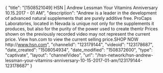 {
    "title": "[1508521049] HSN | Andrew Lessman Your Vitamins Anniversary 10.15.2017 - 01 AM",
    "description": "Andrew is a leader in the development of advanced natural supplements that are purely additive free. ProCaps Laboratories, located in Nevada is unique not only for the supplements it produces, but also for the purity of the power used to create them\r Prices shown on the previously recorded video may not represent the current price.  View hsn.com to view the current selling price.SHOP NOW http:\/\/www.hsn.com",
    "channelid": "123179144",
    "videoid": "123178687",
    "date_created": "1508054934",
    "date_modified": "1508372600",
    "type": "captivate",
    "layout": "channelVideo",
    "url": "\/hsn-network\/hsn-andrew-lessman-your-vitamins-anniversary-10-15-2017-01-am\/123179144-123178687"
}